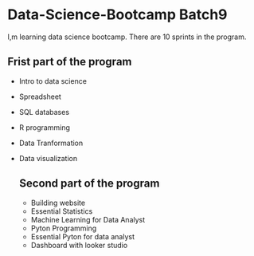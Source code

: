 # Data-Science-Bootcamp Batch9

I,m learning data science bootcamp. There are 10 sprints in the program.

## Frist part of the program

- Intro to data science
- Spreadsheet
- SQL databases
- R programming
- Data Tranformation
- Data visualization

  ## Second part of the program

  - Building website
  - Essential Statistics
  - Machine Learning for Data Analyst
  - Pyton Programming
  - Essential Pyton for data analyst
  - Dashboard with looker studio
  
  
